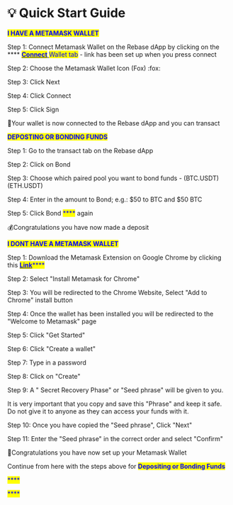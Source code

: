 # 💡 Quick Start Guide

&#x20;<mark style="color:blue;">**I HAVE A METAMASK WALLET**</mark>

Step 1: Connect Metamask Wallet on the Rebase dApp by clicking on the **** [<mark style="color:blue;">**Connect**</mark> ](https://wngef9ieempy.usemoralis.com/bond)<mark style="color:blue;">Wallet tab</mark> - link has been set up when you press connect

Step 2: Choose the Metamask Wallet Icon (Fox) :fox:

Step 3: Click Next

Step 4: Click Connect

Step 5: Click Sign

:clap:Your wallet is now connected to the Rebase dApp and you can transact

<mark style="color:blue;">**DEPOSTING OR BONDING FUNDS**</mark>

Step 1: Go to the transact tab on the Rebase dApp

Step 2: Click on Bond

Step 3: Choose which paired pool you want to bond funds - (BTC.USDT) (ETH.USDT)

Step 4: Enter in the amount to Bond; e.g.: $50 to BTC and $50 BTC

Step 5: Click Bond <mark style="color:blue;">****</mark> again

:moneybag:Congratulations you have now made a deposit

&#x20;<mark style="color:blue;">**I DONT HAVE A METAMASK WALLET**</mark>

Step 1: Download the Metamask Extension on Google Chrome by clicking this [<mark style="color:blue;">**Link**</mark>](https://metamask.io/)<mark style="color:blue;">****</mark>

Step 2: Select "Install Metamask for Chrome"

Step 3: You will be redirected to the Chrome Website, Select  "Add to Chrome" install button

Step 4: Once the wallet has been installed you will be redirected to the "Welcome to Metamask" page

Step 5: Click "Get Started"

Step 6: Click "Create a wallet"

Step 7: Type in a password

Step 8: Click on "Create"&#x20;

Step 9: A " Secret Recovery Phase" or "Seed phrase" will be given to you.&#x20;

It is very important that you copy and save this "Phrase" and keep it safe. Do not give it to anyone as they can access your funds with it.

Step 10: Once you have copied the "Seed phrase", Click "Next"

Step 11: Enter the "Seed phrase" in the correct order and  select "Confirm"

:tada:Congratulations you have now set up your Metamask Wallet

Continue from here with the steps above for <mark style="color:blue;">**Depositing or Bonding Funds**</mark>







<mark style="color:blue;">****</mark>

<mark style="color:blue;">****</mark>
